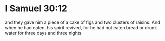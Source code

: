 # I Samuel 30:12

and they gave him a piece of a cake of figs and two clusters of raisins. And when he had eaten, his spirit revived, for he had not eaten bread or drunk water for three days and three nights.
